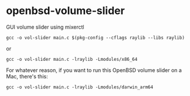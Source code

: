 # openbsd-volume-slider

GUI volume slider using mixerctl

`gcc -o vol-slider main.c $(pkg-config --cflags raylib --libs raylib)`

or

`gcc -o vol-slider main.c -lraylib -Lmodules/x86_64`

For whatever reason, if you want to run this OpenBSD volume slider on a Mac, there's this:

`gcc -o vol-slider main.c -lraylib -Lmodules/darwin_arm64`
